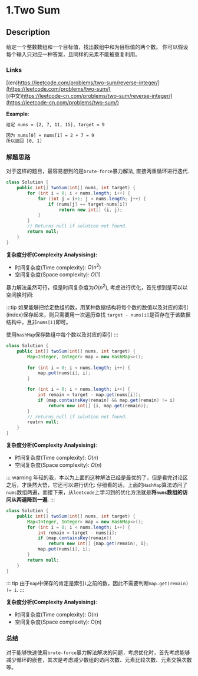 # 1.Two Sum

## Description

给定一个整数数组和一个目标值，找出数组中和为目标值的两个数。
你可以假设每个输入只对应一种答案，且同样的元素不能被重复利用。
### Links
[(en)https://leetcode.com/problems/two-sum/reverse-integer/](https://leetcode.com/problems/two-sum/)
<br />
[(中文)https://leetcode-cn.com/problems/two-sum/reverse-integer/](https://leetcode-cn.com/problems/two-sum/)

**Example**:

```txt
给定 nums = [2, 7, 11, 15], target = 9

因为 nums[0] + nums[1] = 2 + 7 = 9
所以返回 [0, 1]
```


### 解题思路

对于这样的题目，最容易想到的是``brute-force``暴力解法, 直接两重循环进行迭代.

```java
class Solution {
    public int[] twoSum(int[] nums, int target) {
        for (int i = 0; i < nums.length; i++) {
            for (int j = i+1; j < nums.length; j++) {
                if (nums[j] == target-nums[i])
                    return new int[] {i, j};
            }
        }
        // Returns null if solution not found.
        return null;
    }
}
```

**复杂度分析(Complexity Analysising):**
- 时间复杂度(Time complexity): $O(n^2)$
- 空间复杂度(Space complexity): $O(1)$

暴力解法虽然可行，但是时间复杂度为$O(n^2)$, 考虑进行优化，首先想到是可以以空间换时间:

:::tip
如果能够把给定数组的数，用某种数据结构将每个数的数值以及对应的索引(index)保存起来，则只需要用一次遍历查找
``target - nums[i]``是否存在于该数据结构中，且非``nums[i]``即可。

使用``hashMap``保存数组中每个数以及对应的索引
:::

```java
class Solution {
    public int[] twoSum(int[] nums, int target) {
        Map<Integer, Integer> map = new HashMap<>();
        
        for (int i = 0; i < nums.length; i++) {
            map.put(nums[i], i);
        }

        for (int i = 0; i < nums.length; i++) {
            int remain = target - map.get(nums[i]);
            if (map.containsKey(remain) && map.get(remain) != i)
                return new int[] {i, map.get(remain)};
        }
        // returns null if solution not found.
        reutrn null;
    }
}
```

**复杂度分析(Complexity Analysising)**:
- 时间复杂度(Time complexity): $O(n)$
- 空间复杂度(Space complexity): $O(n)$

::: warning
年轻的我，本以为上面的这种解法已经是最优的了，但是看完讨论区之后，才焕然大悟，它还可以进行优化:
仔细看的话，上面的``HashMap``算法访问了``nums``数组两遍，而接下来，从``leetcode``上学习到的优化方法就是**将``nums``数组的访问从两遍降到一遍**.
:::

```java
class Solution {
    public int[] twoSum(int[] nums, int target) {
        Map<Integer, Integer> map = new HashMap<>();
        for (int i = 0; i < nums.length; i++) {
            int remain = target - nums[i];
            if (map.containsKey(remain))
                return new int[] {map.get(remain), i};
            map.put(nums[i], i);
        }
        return null;
    }
}
```

::: tip
由于``map``中保存的肯定是索引``i``之前的数，因此不需要判断``map.get(remain) != i``.
:::

**复杂度分析(Complexity Analysising)**:
- 时间复杂度(Time complexity): O(n)
- 空间复杂度(Space complexity): O(n)


### 总结

对于能够快速使用``brute-force``暴力解法解决的问题，考虑优化时，首先考虑能够减少循环的嵌套，其次是考虑减少数组的访问次数、元素比较次数、元素交换次数等。
